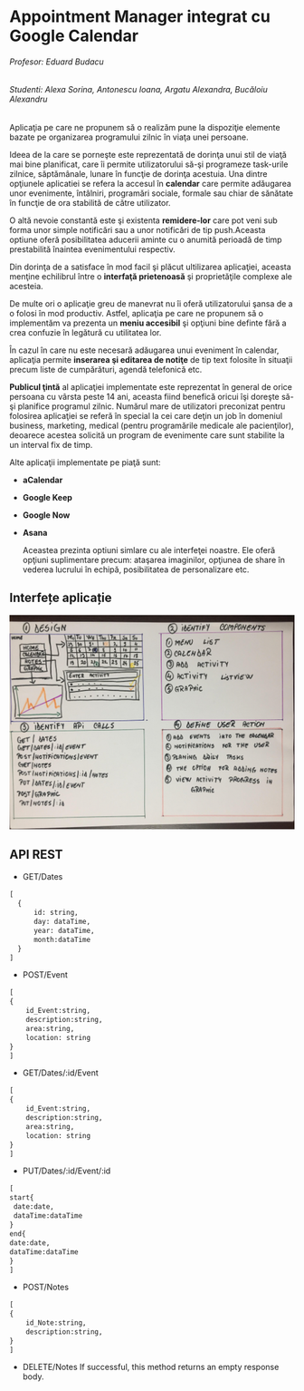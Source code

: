    # Appointment Manager integrat cu Google Calendar
                                           
                                           
###### Profesor: Eduard Budacu                               
###### Studenti: Alexa Sorina, Antonescu Ioana, Argatu Alexandra, Bucăloiu Alexandru
        
 
  Aplicaţia pe care ne propunem să o realizăm pune la dispoziţie elemente bazate pe organizarea programului zilnic în viaţa unei persoane.
  
  Ideea de la care se porneşte este reprezentată de dorinţa unui stil de viaţă mai bine planificat, care îi permite utilizatorului să-şi programeze task-urile zilnice, săptămânale, lunare în funcţie de dorinţa acestuia. Una dintre opţiunele aplicatiei se refera la accesul în **calendar** care permite adăugarea unor evenimente, întâlniri, programări sociale, formale sau chiar de sănătate în funcţie de ora stabilită de către utilizator.
  
  O altă nevoie constantă este şi existenta **remidere-lor** care pot veni sub forma unor simple notificări sau a unor notificări de tip push.Aceasta optiune oferă posibilitatea aducerii aminte cu o anumită perioadă de timp prestabilită înaintea evenimentului respectiv.
  
  Din dorinţa de a satisface în mod facil şi plăcut ultilizarea aplicaţiei, aceasta menţine echilibrul între o **interfaţă prietenoasă** şi proprietăţile complexe ale acesteia. 
  
  De multe ori o aplicaţie greu de manevrat nu îi oferă utilizatorului şansa de a o folosi în mod productiv. Astfel, aplicaţia pe care ne propunem să o implementăm va prezenta un **meniu accesibil** şi opţiuni bine definte fără a crea confuzie în legătură cu utilitatea lor.
  
  În cazul în care nu este necesară adăugarea unui eveniment în calendar, aplicaţia permite **inserarea şi editarea de notiţe** de tip text folosite în situaţii precum liste de cumpărături, agendă telefonică etc.
  
  **Publicul ţintă** al aplicaţiei implementate este reprezentat în general de orice persoana cu vârsta peste 14 ani, aceasta fiind benefică oricui îşi doreşte să-şi planifice programul zilnic. Numărul mare de utilizatori preconizat pentru folosirea aplicaţiei se referă în special la cei care deţin un job în domeniul business, marketing, medical (pentru programările medicale ale pacienţilor), deoarece acestea solicită un program de evenimente care sunt stabilite la un interval fix de timp.
 
  Alte aplicaţii implementate pe piaţă sunt:
* **aCalendar**
* **Google Keep**
* **Google Now**
* **Asana**

  Aceastea prezinta optiuni simlare cu ale interfeţei noastre.
  Ele oferă opţiuni suplimentare precum: ataşarea imaginilor, opţiunea de share în vederea lucrului în echipă, posibilitatea de personalizare etc.
  
  
## Interfețe aplicație
  
![alt text](https://github.com/ioanant/Proiect-Webtech/blob/master/css/image/interfete.jpg) 
  
## API REST

* GET/Dates
 ```
 [
   {
       id: string,
       day: dataTime,
       year: dataTime,
       month:dataTime
   }
 ]
 ```
* POST/Event
```
[
{
    id_Event:string,
    description:string,
    area:string,
    location: string
}
]
```
* GET/Dates/:id/Event
```
[
{
    id_Event:string,
    description:string,
    area:string,
    location: string
}
]
```
* PUT/Dates/:id/Event/:id
```
[
start{
 date:date,
 dataTime:dataTime
}
end{
date:date,
dataTime:dataTime
}
]
```
* POST/Notes
```
[
{
    id_Note:string,
    description:string,
}
]
```
* DELETE/Notes
If successful, this method returns an empty response body.
  
     
   